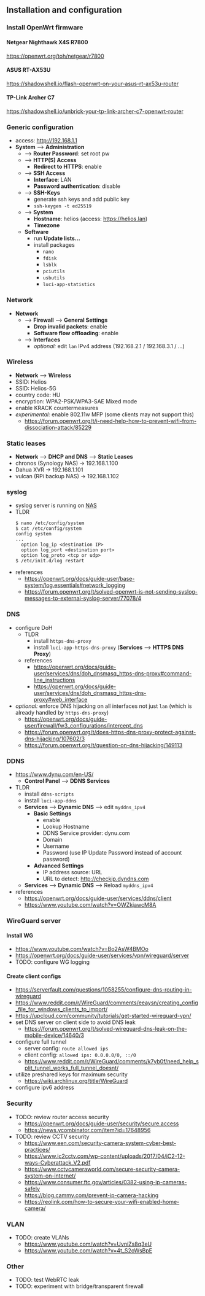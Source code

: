 ## Installation and configuration

### Install OpenWrt firmware

#### Netgear Nighthawk X4S R7800

https://openwrt.org/toh/netgear/r7800

#### ASUS RT-AX53U

https://shadowshell.io/flash-openwrt-on-your-asus-rt-ax53u-router

#### TP-Link Archer C7

https://shadowshell.io/unbrick-your-tp-link-archer-c7-openwrt-router

### Generic configuration

- access: http://192.168.1.1
- **System** --> **Administration**
  - --> **Router Password**: set root pw
  - --> **HTTP(S) Access**
    - **Redirect to HTTPS**: enable
  - --> **SSH Access**
    - **Interface**: LAN
    - **Password authentication**: disable
  - --> **SSH-Keys**
    - generate ssh keys and add public key
    - `ssh-keygen -t ed25519`
  - --> **System**
    - **Hostname**: helios (access: https://helios.lan)
    - **Timezone**
  - **Software**
    - run **Update lists...**
    - install packages
      - `nano`
      - `fdisk`
      - `lsblk`
      - `pciutils`
      - `usbutils`
      - `luci-app-statistics`

### Network

- **Network**
  - --> **Firewall** --> **General Settings**
    - **Drop invalid packets**: enable
    - **Software flow offloading**: enable
  - --> **Interfaces**
    - *optional:* edit `lan` IPv4 address (192.168.2.1 / 192.168.3.1 / ...)

### Wireless

- **Network** --> **Wireless**
- SSID: Helios
- SSID: Helios-5G
- country code: HU
- encryption: WPA2-PSK/WPA3-SAE Mixed mode
- enable KRACK countermeasures
- *experimental:* enable 802.11w MFP (some clients may not support this)
    - https://forum.openwrt.org/t/i-need-help-how-to-prevent-wifi-from-dissociation-attack/85229

### Static leases

- **Network** --> **DHCP and DNS** --> **Static Leases**
- chronos (Synology NAS) -> 192.168.1.100
- Dahua XVR -> 192.168.1.101
- vulcan (RPi backup NAS) -> 192.168.1.102

### syslog

- syslog server is running on [NAS](https://github.com/gemesa/nexus-net/blob/main/nas.md?plain=1#L181)
- TLDR
  ```
  $ nano /etc/config/system
  $ cat /etc/config/system
  config system
  ...
    option log_ip <destination IP>
    option log_port <destination port>
    option log_proto <tcp or udp>
  $ /etc/init.d/log restart
  ```
- references
  - https://openwrt.org/docs/guide-user/base-system/log.essentials#network_logging
  - https://forum.openwrt.org/t/solved-openwrt-is-not-sending-syslog-messages-to-external-syslog-server/77078/4

### DNS

- configure DoH
  - TLDR
    - install `https-dns-proxy`
    - install `luci-app-https-dns-proxy` (**Services** --> **HTTPS DNS Proxy**)
  - references
    - https://openwrt.org/docs/guide-user/services/dns/doh_dnsmasq_https-dns-proxy#command-line_instructions
    - https://openwrt.org/docs/guide-user/services/dns/doh_dnsmasq_https-dns-proxy#web_interface
- *optional:* enforce DNS hijacking on all interfaces not just `lan` (which is already handled by `https-dns-proxy`)
  - https://openwrt.org/docs/guide-user/firewall/fw3_configurations/intercept_dns
  - https://forum.openwrt.org/t/does-https-dns-proxy-protect-against-dns-hijacking/107602/3
  - https://forum.openwrt.org/t/question-on-dns-hijacking/149113

### DDNS

- https://www.dynu.com/en-US/
  - **Control Panel** --> **DDNS Services**
- TLDR
  - install `ddns-scripts`
  - install `luci-app-ddns`
  - **Services** --> **Dynamic DNS** --> edit `myddns_ipv4`
    - **Basic Settings**
      - enable
      - Lookup Hostname
      - DDNS Service provider: dynu.com
      - Domain
      - Username
      - Password (use IP Update Password instead of account password)
    - **Advanced Settings**
      - IP address source: URL
      - URL to detect: http://checkip.dyndns.com
  - **Services** --> **Dynamic DNS** --> Reload `myddns_ipv4`
- references
  - https://openwrt.org/docs/guide-user/services/ddns/client
  - https://www.youtube.com/watch?v=OWZkjawcM8A

### WireGuard server

#### Install WG

- https://www.youtube.com/watch?v=Bo2AsW4BMOo
- https://openwrt.org/docs/guide-user/services/vpn/wireguard/server
- TODO: configure WG logging

#### Create client configs

- https://serverfault.com/questions/1058255/configure-dns-routing-in-wireguard
- https://www.reddit.com/r/WireGuard/comments/eeaysn/creating_config_file_for_windows_clients_to_import/
- https://upcloud.com/community/tutorials/get-started-wireguard-vpn/
- set DNS server on client side to avoid DNS leak
  - https://forum.openwrt.org/t/solved-wireguard-dns-leak-on-the-mobile-device/14640/3
- configure full tunnel
  - server config: `route allowed ips`
  - client config: `allowed ips: 0.0.0.0/0, ::/0`
  - https://www.reddit.com/r/WireGuard/comments/k7yb0f/need_help_split_tunnel_works_full_tunnel_doesnt/
- utilize preshared keys for maximum security
  - https://wiki.archlinux.org/title/WireGuard
- configure ipv6 address

### Security

- TODO: review router access security
  - https://openwrt.org/docs/guide-user/security/secure.access
  - https://news.ycombinator.com/item?id=17648956
- TODO: review CCTV security
  - https://www.een.com/security-camera-system-cyber-best-practices/
  - https://www.ic2cctv.com/wp-content/uploads/2017/04/iC2-12-ways-Cyberattack_V2.pdf
  - https://www.cctvcameraworld.com/secure-security-camera-system-on-internet/
  - https://www.consumer.ftc.gov/articles/0382-using-ip-cameras-safely
  - https://blog.cammy.com/prevent-ip-camera-hacking
  - https://reolink.com/how-to-secure-your-wifi-enabled-home-camera/

### VLAN

- TODO: create VLANs
  - https://www.youtube.com/watch?v=UvniZs8q3eU
  - https://www.youtube.com/watch?v=4t_S2oWsBpE

### Other

- TODO: test WebRTC leak
- TODO: experiment with bridge/transparent firewall

